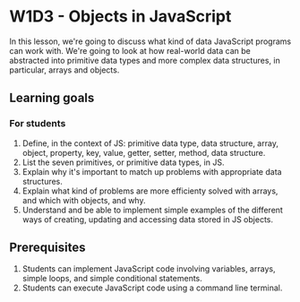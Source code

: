 # W1D3 - Objects in JavaScript

In this lesson, we're going to discuss what kind of data JavaScript programs can
work with. We're going to look at how real-world data can be abstracted into
primitive data types and more complex data structures, in particular, arrays and
objects.

## Learning goals

### For students

1. Define, in the context of JS: primitive data type, data structure, array,
   object, property, key, value, getter, setter, method, data structure.
2. List the seven primitives, or primitive data types, in JS.
3. Explain why it's important to match up problems with appropriate data
   structures.
4. Explain what kind of problems are more efficienty solved with arrays, and
   which with objects, and why.
5. Understand and be able to implement simple examples of the different ways of
   creating, updating and accessing data stored in JS objects.

## Prerequisites

1. Students can implement JavaScript code involving variables, arrays, simple
   loops, and simple conditional statements.
2. Students can execute JavaScript code using a command line terminal.

